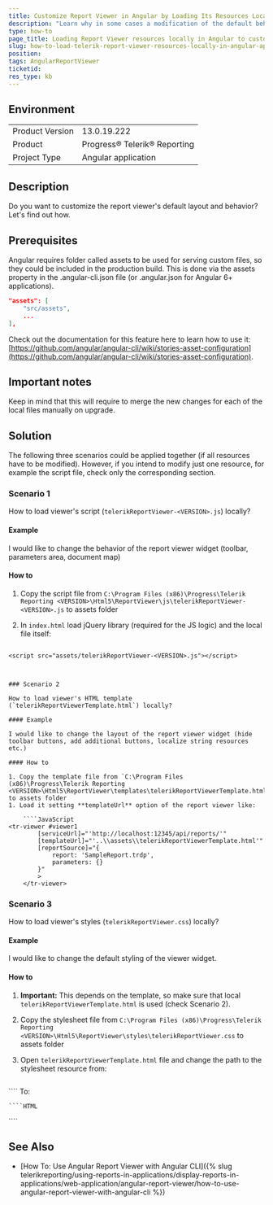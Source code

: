 ```yaml
---
title: Customize Report Viewer in Angular by Loading Its Resources Locally
description: "Learn why in some cases a modification of the default behavior, layout or styles of the HTML5 Report Viewer in an Angualr application is needed. This article elaborates further on how to load the required default resources locally."
type: how-to
page_title: Loading Report Viewer resources locally in Angular to customize it
slug: how-to-load-telerik-report-viewer-resources-locally-in-angular-application-and-use-them-to-customize-the-viewer
position: 
tags: AngularReportViewer
ticketid: 
res_type: kb
---
```


## Environment
<table>
	<tbody>
		<tr>
			<td>Product Version</td>
			<td>13.0.19.222</td>
		</tr>
		<tr>
			<td>Product</td>
			<td>Progress® Telerik® Reporting</td>
		</tr>
		<tr>
			<td>Project Type</td>
			<td>Angular application</td>
		</tr>
	</tbody>
</table>

## Description

Do you want to customize the report viewer's default layout and behavior? Let's find out how.

## Prerequisites

Angular requires folder called assets to be used for serving custom files, so they could be included in the production build. This is done via the assets property in the .angular-cli.json file (or .angular.json for Angular 6+ applications).

````JSON
"assets": [
	"src/assets",
	...
],
````

Check out the documentation for this feature here to learn how to use it: [https://github.com/angular/angular-cli/wiki/stories-asset-configuration](https://github.com/angular/angular-cli/wiki/stories-asset-configuration).

## Important notes

Keep in mind that this will require to merge the new changes for each of the local files manually on upgrade.

## Solution

The following three scenarios could be applied together (if all resources have to be modified). However, if you intend to modify just one resource, for example the script file, check only the corresponding section.

### Scenario 1

How to load viewer's script (`telerikReportViewer-<VERSION>.js`) locally?

#### Example

I would like to change the behavior of the report viewer widget (toolbar, parameters area, document map)

#### How to

1. Copy the script file from `C:\Program Files (x86)\Progress\Telerik Reporting <VERSION>\Html5\ReportViewer\js\telerikReportViewer-<VERSION>.js` to assets folder
1. In `index.html` load jQuery library (required for the JS logic) and the local file itself:

	````HTML
<script src="https://code.jquery.com/jquery-1.12.3.min.js"></script>
	<script src="assets/telerikReportViewer-<VERSION>.js"></script>
````


### Scenario 2

How to load viewer's HTML template (`telerikReportViewerTemplate.html`) locally?

#### Example

I would like to change the layout of the report viewer widget (hide toolbar buttons, add additional buttons, localize string resources etc.)

#### How to

1. Copy the template file from `C:\Program Files (x86)\Progress\Telerik Reporting <VERSION>\Html5\ReportViewer\templates\telerikReportViewerTemplate.html` to assets folder
1. Load it setting **templateUrl** option of the report viewer like:

	````JavaScript
<tr-viewer #viewer1 
		[serviceUrl]="'http://localhost:12345/api/reports/'"
		[templateUrl]="'..\\assets\\telerikReportViewerTemplate.html'"
		[reportSource]="{
			report: 'SampleReport.trdp',
			parameters: {}
		}"
		>
	</tr-viewer>
````


### Scenario 3

How to load viewer's styles (`telerikReportViewer.css`) locally?

#### Example

I would like to change the default styling of the viewer widget.

#### How to

1. **Important:** This depends on the template, so make sure that local `telerikReportViewerTemplate.html` is used (check Scenario 2). 
1. Copy the stylesheet file from `C:\Program Files (x86)\Progress\Telerik Reporting <VERSION>\Html5\ReportViewer\styles\telerikReportViewer.css` to assets folder
1. Open `telerikReportViewerTemplate.html` file and change the path to the stylesheet resource from:

	````HTML
<link href="{service}resources/styles/telerikReportViewer-css" rel="stylesheet" />
````
	To:

	````HTML
<link href="assets/telerikReportViewer.css" rel="stylesheet" />
````


## See Also

* [How To: Use Angular Report Viewer with Angular CLI]({% slug telerikreporting/using-reports-in-applications/display-reports-in-applications/web-application/angular-report-viewer/how-to-use-angular-report-viewer-with-angular-cli %})
